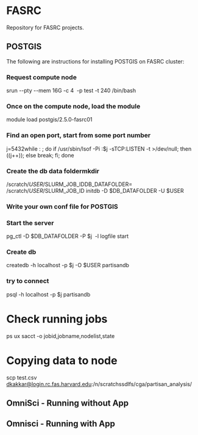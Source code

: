 # FASRC
Repository for FASRC projects.

## POSTGIS 

The following are instructions for installing POSTGIS on FASRC cluster:

### Request compute node
srun --pty --mem 16G -c 4  -p test -t 240 /bin/bash

### Once on the compute node, load the module
module load postgis/2.5.0-fasrc01

### Find an open port, start from some port number
j=5432while : ; do if /usr/sbin/lsof -Pi :$j -sTCP:LISTEN -t >/dev/null; then ((j++)); else break; fi; done

### Create the db data foldermkdir  
/scratch/$USER/$SLURM_JOB_IDDB_DATAFOLDER= /scratch/$USER/$SLURM_JOB_ID
initdb -D $DB_DATAFOLDER -U $USER

### Write your own conf file for POSTGIS

### Start the server
pg_ctl -D $DB_DATAFOLDER -P $j  -l logfile start

### Create db
createdb -h localhost -p $j -O $USER partisandb

### try to connect 
psql -h localhost -p $j partisandb

# Check running jobs
ps ux
sacct -o jobid,jobname,nodelist,state

# Copying data to node
scp test.csv dkakkar@login.rc.fas.harvard.edu:/n/scratchssdlfs/cga/partisan_analysis/

## OmniSci - Running without App
## Omnisci - Running with App

